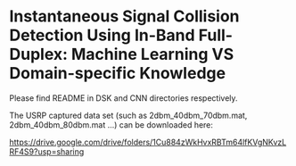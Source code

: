 # Instantaneous Signal Collision Detection Using In-Band Full-Duplex: Machine Learning VS Domain-specific Knowledge

Please find README in DSK and CNN directories respectively.

The USRP captured data set (such as 2dbm_40dbm_70dbm.mat, 2dbm_40dbm_80dbm.mat ...) can be downloaded here:

https://drive.google.com/drive/folders/1Cu884zWkHvxRBTm64lfKVgNKvzLRF4S9?usp=sharing


